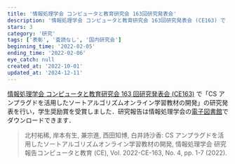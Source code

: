 ```yaml
---
title: '情報処理学会 コンピュータと教育研究会 163回研究発表会'
description: '情報処理学会 コンピュータと教育研究会 163回研究発表会 (CE163) で「CS アンプラグドを活用したソートアルゴリズムオンライン学習教材の開発」の研究発表を行い，学生奨励賞を受賞しました．'
stars: 3
category: '研究'
tags: ['表彰', '査読なし', '国内研究会']
beginning_time: '2022-02-05'
ending_time: '2022-02-06'
eye_catch: null
created_at: '2022-10-01'
updated_at: '2024-12-11'
---
```


[情報処理学会 コンピュータと教育研究会 163 回研究発表会 (CE163)](https://ce.eplang.jp/index.php?163%B2%F3%B8%A6%B5%E6%C8%AF%C9%BD%B2%F1) で「CS アンプラグドを活用したソートアルゴリズムオンライン学習教材の開発」の研究発表を行い，学生奨励賞を受賞しました．研究報告は情報処理学会の[電子図書館](http://id.nii.ac.jp/1001/00216102/)でダウンロードできます．

> 北村祐稀, 岸本有生, 兼宗進, 西田知博, 白井詩沙香: CS アンプラグドを活用したソートアルゴリズムオンライン学習教材の開発, 情報処理学会 研究報告コンピュータと教育 (CE), Vol. 2022-CE-163, No. 4, pp. 1-7 (2022).
